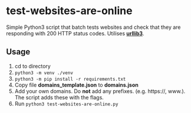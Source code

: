 # test-websites-are-online

Simple Python3 script that batch tests websites and check that they are responding with 200 HTTP status codes. Utilises [**urllib3**](https://urllib3.readthedocs.io/en/latest/user-guide.html).

## Usage

1. cd to directory
2. `python3 -m venv ./venv`
3. `python3 -m pip install -r requirements.txt`
4. Copy file **domains_template.json** to **domains.json**
5. Add your own domains. Do **not** add any prefixes. (e.g. https://, www.). The script adds these with the flags.
6. Run `python3 test-websites-are-online.py`

